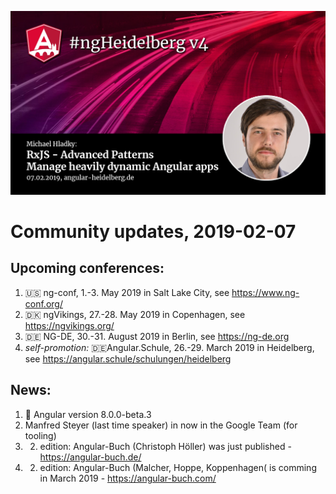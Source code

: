 ![ngHeidelbergv4.jpg](ngHeidelbergv4.jpg)

# Community updates, 2019-02-07

## Upcoming conferences:

1. 🇺🇸 ng-conf, 1.-3. May 2019 in Salt Lake City, see https://www.ng-conf.org/
1. 🇩🇰 ngVikings, 27.-28. May 2019 in Copenhagen, see https://ngvikings.org/
1. 🇩🇪 NG-DE, 30.-31. August 2019 in Berlin, see https://ng-de.org
1. _self-promotion:_ 🇩🇪Angular.Schule, 26.-29. March 2019 in Heidelberg, see https://angular.schule/schulungen/heidelberg



## News:

1. :rocket: Angular version 8.0.0-beta.3
1. Manfred Steyer (last time speaker) in now in the Google Team (for tooling)
1. 2. edition: Angular-Buch (Christoph Höller) was just published - https://angular-buch.de/
1. 2. edition: Angular-Buch (Malcher, Hoppe, Koppenhagen( is comming in March 2019 - https://angular-buch.com/
